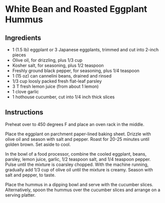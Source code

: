# White Bean and Roasted Eggplant Hummus

## Ingredients
* 1 (1.5 lb) eggplant or 3 Japanese eggplants, trimmed and cut into 2-inch pieces
* Olive oil, for drizzling, plus 1/3 cup
* Kosher salt, for seasoning, plus 1/2 teaspoon
* Freshly ground black pepper, for seasoning, plus 1/4 teaspoon
* 1 (15 oz) can cannelini beans, drained and rinsed
* 1/3 cup loosly packed fresh flat-leaf parsley
* 3 T fresh lemon juice (from about 1 lemon)
* 1 clove garlic
* 1 hothouse cucumber, cut into 1/4 inch thick slices

## Instructions
Preheat over to 450 degrees F and place an oven rack in the middle.

Place the eggplant on parchment paper-lined baking sheet. Drizzle with olive oil and season with salt and pepper. 
Roast for 20-25 minutes until golden brown. Set aside to cool.

In the bowl of a food processor, combine the cooled eggplant, beans, parsley, lemon juice, garlic, 1/2 teaspoon salt, 
and 1/4 teaspoon pepper. Pulse until the mixture is coarsley chopped. With the machine running, gradually add 1/3 
cup of olive oil until the mixture is creamy. Season with salt and pepper, to taste.

Place the hummus in a dipping bowl and serve with the cucumber slices. Alternatively, spoon the hummus over the 
cucumber slices and arrange on a serving platter.

